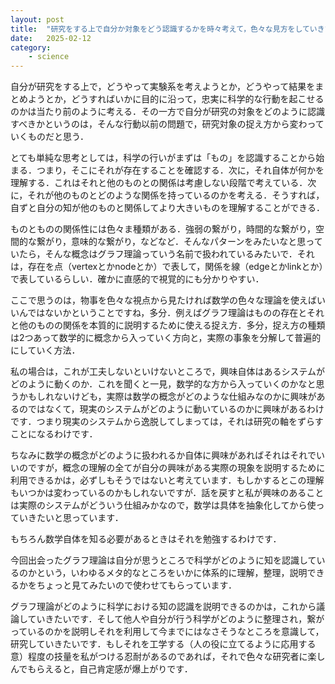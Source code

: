 ```yaml
---
layout: post
title:  "研究をする上で自分か対象をどう認識するかを時々考えて，色々な見方をしていきたいなーの基本だと思うところ"
date:   2025-02-12
category: 
    - science
---
```

自分が研究をする上で，どうやって実験系を考えようとか，どうやって結果をまとめようとか，どうすればいかに目的に沿って，忠実に科学的な行動を起こせるのかは当たり前のように考える．その一方で自分が研究の対象をどのように認識すべきかというのは，そんな行動以前の問題で，研究対象の捉え方から変わっていくものだと思う．

とても単純な思考としては，科学の行いがまずは「もの」を認識することから始まる．つまり，そこにそれが存在することを確認する．次に，それ自体が何かを理解する．これはそれと他のものとの関係は考慮しない段階で考えている．次に，それが他のものとどのような関係を持っているのかを考える．そうすれば，自ずと自分の知が他のものと関係してより大きいものを理解することができる．

ものとものの関係性には色々ま種類がある．強弱の繋がり，時間的な繋がり，空間的な繋がり，意味的な繋がり，などなど．そんなパターンをみたいなと思っていたら，そんな概念はグラフ理論っていう名前で扱われているみたいで．それは，存在を点（vertexとかnodeとか）で表して，関係を線（edgeとかlinkとか）で表しているらしい．確かに直感的で視覚的にも分かりやすい．

ここで思うのは，物事を色々な視点から見たければ数学の色々な理論を使えばいいんではないかということですね，多分．例えばグラフ理論はものの存在とそれと他のものの関係を本質的に説明するために使える捉え方．多分，捉え方の種類は2つあって数学的に概念から入っていく方向と，実際の事象を分解して普遍的にしていく方法．

私の場合は，これが工夫しないといけないところで，興味自体はあるシステムがどのように動くのか．これを聞くと一見，数学的な方から入っていくのかなと思うかもしれないけども，実際は数学の概念がどのような仕組みなのかに興味があるのではなくて，現実のシステムがどのように動いているのかに興味があるわけです．つまり現実のシステムから逸脱してしまっては，それは研究の軸をずらすことになるわけです．

ちなみに数学の概念がどのように扱われるか自体に興味があればそれはそれでいいのですが，概念の理解の全てが自分の興味がある実際の現象を説明するために利用できるかは，必ずしもそうではないと考えています．もしかするとこの理解もいつかは変わっているのかもしれないですが．話を戻すと私が興味のあることは実際のシステムがどういう仕組みかなので，数学は具体を抽象化してから使っていきたいと思っています．

もちろん数学自体を知る必要があるときはそれを勉強するわけです．

今回出会ったグラフ理論は自分が思うところで科学がどのように知を認識しているのかという，いわゆるメタ的なところをいかに体系的に理解，整理，説明できるかをちょっと見てみたいので使わせてもらっています．

グラフ理論がどのように科学における知の認識を説明できるのかは，これから議論していきたいです．そして他人や自分が行う科学がどのように整理され，繋がっているのかを説明しそれを利用して今までにはなさそうなところを意識して，研究していきたいです．もしそれを工学する（人の役に立てるように応用する意）程度の技量を私がつける忍耐があるのであれば，それで色々な研究者に楽しんでもらえると，自己肯定感が爆上がりです．
